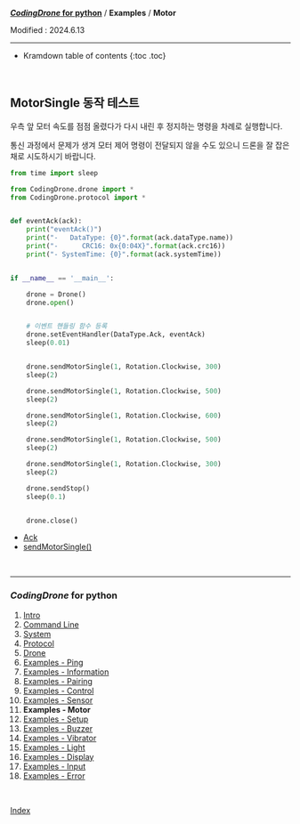 **[*CodingDrone* for python](index.md)** / **Examples** / **Motor**

Modified : 2024.6.13

---

* Kramdown table of contents
{:toc .toc}

<br>


<a name="MotorSingle"></a>
## MotorSingle 동작 테스트

우측 앞 모터 속도를 점점 올렸다가 다시 내린 후 정지하는 명령을 차례로 실행합니다.

통신 과정에서 문제가 생겨 모터 제어 명령이 전달되지 않을 수도 있으니 드론을 잘 잡은 채로 시도하시기 바랍니다.

```py
from time import sleep

from CodingDrone.drone import *
from CodingDrone.protocol import *


def eventAck(ack):
    print("eventAck()")
    print("-   DataType: {0}".format(ack.dataType.name))
    print("-      CRC16: 0x{0:04X}".format(ack.crc16))
    print("- SystemTime: {0}".format(ack.systemTime))


if __name__ == '__main__':

    drone = Drone()
    drone.open()


    # 이벤트 핸들링 함수 등록
    drone.setEventHandler(DataType.Ack, eventAck)
    sleep(0.01)


    drone.sendMotorSingle(1, Rotation.Clockwise, 300)
    sleep(2)

    drone.sendMotorSingle(1, Rotation.Clockwise, 500)
    sleep(2)

    drone.sendMotorSingle(1, Rotation.Clockwise, 600)
    sleep(2)

    drone.sendMotorSingle(1, Rotation.Clockwise, 500)
    sleep(2)

    drone.sendMotorSingle(1, Rotation.Clockwise, 300)
    sleep(2)

    drone.sendStop()
    sleep(0.1)


    drone.close()
```

- [Ack](04_protocol.md#Ack)
- [sendMotorSingle()](05_drone.md#sendMotorSingle)


<br>

---

<h3><i>CodingDrone</i> for python</H3>

 1. [Intro](01_intro.md)
 2. [Command Line](02_commandline.md)
 3. [System](03_system.md)
 4. [Protocol](04_protocol.md)
 5. [Drone](05_drone.md)
 6. [Examples - Ping](examples_01_ping.md)
 7. [Examples - Information](examples_02_information.md)
 8. [Examples - Pairing](examples_03_pairing.md)
 9. [Examples - Control](examples_04_control.md)
10. [Examples - Sensor](examples_05_sensor.md)
11. **Examples - Motor**
12. [Examples - Setup](examples_07_setup.md)
13. [Examples - Buzzer](examples_08_buzzer.md)
14. [Examples - Vibrator](examples_09_vibrator.md)
15. [Examples - Light](examples_10_light.md)
16. [Examples - Display](examples_11_display.md)
17. [Examples - Input](examples_12_input.md)
18. [Examples - Error](examples_13_error.md)


<br>

[Index](index.md)
